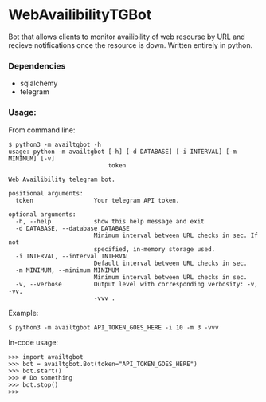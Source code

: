 # WebAvailibilityTGBot
Bot that allows clients to monitor availibility of web resourse by URL and recieve
 notifications once the resource is down. Written entirely in python.

### Dependencies
* sqlalchemy
* telegram

### Usage:
From command line:
   
    $ python3 -m availtgbot -h
    usage: python -m availtgbot [-h] [-d DATABASE] [-i INTERVAL] [-m MINIMUM] [-v]
                                token
    
    Web Availibility telegram bot.
    
    positional arguments:
      token                 Your telegram API token.
    
    optional arguments:
      -h, --help            show this help message and exit
      -d DATABASE, --database DATABASE
                            Minimum interval between URL checks in sec. If not
                            specified, in-memory storage used.
      -i INTERVAL, --interval INTERVAL
                            Default interval between URL checks in sec.
      -m MINIMUM, --minimum MINIMUM
                            Minimum interval between URL checks in sec.
      -v, --verbose         Output level with corresponding verbosity: -v, -vv,
                            -vvv .
Example:
    
    $ python3 -m availtgbot API_TOKEN_GOES_HERE -i 10 -m 3 -vvv

In-code usage:

    >>> import availtgbot
    >>> bot = availtgbot.Bot(token="API_TOKEN_GOES_HERE")
    >>> bot.start()
    >>> # Do something
    >>> bot.stop()
    >>> 
